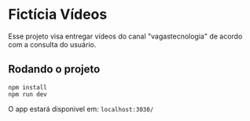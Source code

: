 # Fictícia Vídeos

Esse projeto visa entregar vídeos do canal "vagastecnologia" de acordo com a consulta do usuário.

## Rodando o projeto

```
npm install
npm run dev
```

O app estará disponivel em: `localhost:3030/`
